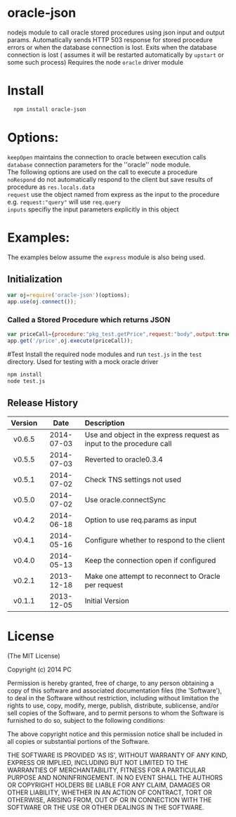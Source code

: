 oracle-json
===========

nodejs module to call oracle stored procedures using json input and output params.
Automatically sends HTTP 503 response for stored procedure errors or when the database connection is lost.
Exits when the database connection is lost ( assumes it will be restarted automatically by `upstart` or some such process)
Requires the node `oracle` driver module

# Install

```bash
  npm install oracle-json
```
# Options:
`keepOpen` maintains the connection to oracle between execution calls  
`database` connection parameters for the ''oracle'' node module.  
The following options are used on the call to execute a procedure  
`noRespond` do not automatically respond to the client but save results of procedure as `res.locals.data`  
`request` use the object named from express as the input to the procedure e.g. `request:"query"` will use `req.query`   
`inputs` specifiy the input parameters explicitly in this object  
# Examples:

The examples below assume the `express` module is also being used.

## Initialization

```js
var oj=require('oracle-json')(options);
app.use(oj.connect());

```

### Called a Stored Procedure which returns JSON

```js
var priceCall={procedure:"pkg_test.getPrice",request:"body",output:true} ;
app.get('/price',oj.execute(priceCall));

```


#Test
Install the required node modules and run `test.js` in the `test` directory. Used for testing with a mock oracle driver
```bash
npm install
node test.js
```

## Release History
|Version|Date|Description|
|:--:|:--:|:--|
|v0.6.5|2014-07-03|Use and object in the express request as input to the procedure call|
|v0.5.5|2014-07-03|Reverted to oracle0.3.4|
|v0.5.1|2014-07-02|Check TNS settings not used|
|v0.5.0|2014-07-02|Use oracle.connectSync|
|v0.4.2|2014-06-18|Option to use req.params as input|
|v0.4.1|2014-05-16|Configure whether to respond to the client|
|v0.4.0|2014-05-13|Keep the connection open if configured|
|v0.2.1|2013-12-18|Make one attempt to reconnect to Oracle per request|
|v0.1.1|2013-12-05|Initial Version|

# License 

(The MIT License)

Copyright (c) 2014 PC 

Permission is hereby granted, free of charge, to any person obtaining
a copy of this software and associated documentation files (the
'Software'), to deal in the Software without restriction, including
without limitation the rights to use, copy, modify, merge, publish,
distribute, sublicense, and/or sell copies of the Software, and to
permit persons to whom the Software is furnished to do so, subject to
the following conditions:

The above copyright notice and this permission notice shall be
included in all copies or substantial portions of the Software.

THE SOFTWARE IS PROVIDED 'AS IS', WITHOUT WARRANTY OF ANY KIND,
EXPRESS OR IMPLIED, INCLUDING BUT NOT LIMITED TO THE WARRANTIES OF
MERCHANTABILITY, FITNESS FOR A PARTICULAR PURPOSE AND NONINFRINGEMENT.
IN NO EVENT SHALL THE AUTHORS OR COPYRIGHT HOLDERS BE LIABLE FOR ANY
CLAIM, DAMAGES OR OTHER LIABILITY, WHETHER IN AN ACTION OF CONTRACT,
TORT OR OTHERWISE, ARISING FROM, OUT OF OR IN CONNECTION WITH THE
SOFTWARE OR THE USE OR OTHER DEALINGS IN THE SOFTWARE.
